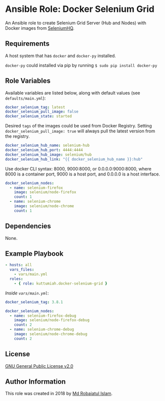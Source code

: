 # Ansible Role: Docker Selenium Grid

An Ansible role to create Selenium Grid Server (Hub and Nodes) with Docker images from [SeleniumHQ](https://github.com/SeleniumHQ/docker-selenium).

## Requirements

A host system that has `docker` and `docker-py` installed.

`docker-py` could installed via pip by running `$ sudo pip install docker-py`

## Role Variables

Available variables are listed below, along with default values (see `defaults/main.yml`):

```yaml
docker_selenium_tag: latest
docker_selenium_pull_image: false
docker_selenium_state: started
```

Desired `tags` of the images could be used from Docker Registry. Setting `docker_selenium_pull_image: true` will always pull the latest version from the registry.

```yaml
docker_selenium_hub_name: selenium-hub
docker_selenium_hub_port: 4444:4444
docker_selenium_hub_image: selenium/hub
docker_selenium_hub_link: "{{ docker_selenium_hub_name }}:hub"
```

Use docker CLI syntax: 8000, 9000:8000, or 0.0.0.0:9000:8000, where 8000 is a container port, 9000 is a host port, and 0.0.0.0 is a host interface.

```yaml
docker_selenium_nodes:
  - name: selenium-firefox
    image: selenium/node-firefox
    count: 1
  - name: selenium-chrome
    image: selenium/node-chrome
    count: 1
```

## Dependencies

None.

## Example Playbook

```yaml
- hosts: all
  vars_files:
    - vars/main.yml
  roles:
    - { role: kuttumiah.docker-selenium-grid }
```

*Inside `vars/main.yml`*:

```yaml
docker_selenium_tag: 3.8.1

docker_selenium_nodes:
  - name: selenium-firefox-debug
    image: selenium/node-firefox-debug
    count: 2
  - name: selenium-chrome-debug
    image: selenium/node-chrome-debug
    count: 2
```

## License

[GNU General Public License v2.0](LICENSE)

## Author Information

This role was created in 2018 by [Md Robaiatul Islam](mailto:robaiat.shaon@gmail.com).
